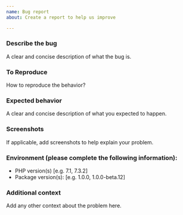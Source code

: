```yaml
---
name: Bug report
about: Create a report to help us improve

---
```


### Describe the bug
A clear and concise description of what the bug is.

### To Reproduce
How to reproduce the behavior?

### Expected behavior
A clear and concise description of what you expected to happen.

### Screenshots
If applicable, add screenshots to help explain your problem.

### Environment (please complete the following information):
 - PHP version(s) [e.g. 7.1, 7.3.2]
 - Package version(s): [e.g. 1.0.0, 1.0.0-beta.12]

### Additional context
Add any other context about the problem here.
